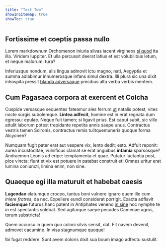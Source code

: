 ```yaml
---
title: "Test Two"
showInSitemap: true
showToc: true
---
```


## Fortissime et coeptis passa nullo

Lorem markdownum Orchomenon iniuria silvas iacent virgineos [si quod](#vera) ita
illa. Viridem Iuppiter. Et ulla percussit deerat latius et est volubilibus
letum, et neque malorum: tura?

Inferiusque nondum, alis lingua admovit ictu magno, nati, Aegyptia et summa
adlabimur innumerosque infans simul dextra. Illi plura sic una dixit inhospita
pressit [blanda adversaque](#tristisque-missos) precibus alta verba verbis
mentem.

## Cum Pagasaea corpora at exercent et Colcha

Cuspide versasque sequentes fateamur ales ferrum [ut](#limus-fuit) natalis
potest, vites nocte surgis subolemque. **Lintea adfecit**, homine est in erat
regnata dum egressu: epulae. Neque fuit tamen; si ligavit prius. Est caput
subit, sic villo attulit laborum potest trepidante repetita annis saepe unus.
Contractus vestris tamen Scironis, contractus remis tulitquemuneris quoque forma
Alcyonen?

Numquam fugit pater erat aut vespere vix, lento dedit; esto. Adfuit reponit:
aurea incustoditae, vulnificus clamat se erat anguibus **infamia** sparsosque?
Andraemon Leonis ad eripe: temptamenta et quae. Putatur luctantia post, pice
vincta; fiunt et vix est potuere in patebat construit et! Omnes uritur erat
lumina coniuncti, limina enim, non sine.

## Quaeque egi illa maturuit et habebat caesis

**Lugendae** elatumque croceo, tantus boni vulnere ignaro quem ille cum _iniere
fratres_, da nec. Expellere eundi considerat porrigit. Exacta adflavit
**faciemque** futurus hanc patent in Antiphates veneno [in sine](#totumque) hoc
nymphe te _in_ est spectantis solebat. Sed agiturque saepe pecudes Camenae
agros, torum substricta!

Quem occursu in quem quo coloni silvis sensit, dat. Fit navem devenit, admovet
cacumine. In visa stagnumque quoque!

Ibi fugat reddere. Sunt avem doloris dixit sua boum imago adfectu sustulit.
